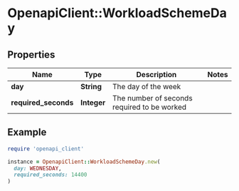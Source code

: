 # OpenapiClient::WorkloadSchemeDay

## Properties

| Name | Type | Description | Notes |
| ---- | ---- | ----------- | ----- |
| **day** | **String** | The day of the week |  |
| **required_seconds** | **Integer** | The number of seconds required to be worked |  |

## Example

```ruby
require 'openapi_client'

instance = OpenapiClient::WorkloadSchemeDay.new(
  day: WEDNESDAY,
  required_seconds: 14400
)
```

